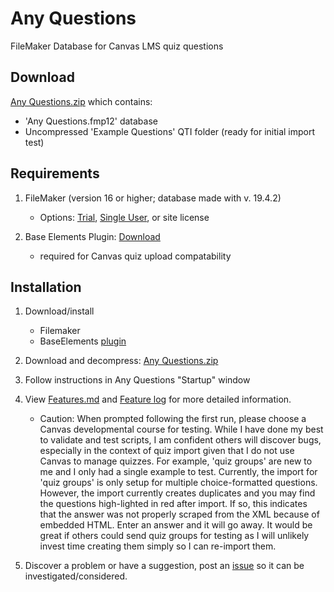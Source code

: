 # Any Questions
FileMaker Database for Canvas LMS quiz questions

## Download
[Any Questions.zip](Any%20Questions.zip) which contains:<br />
* 'Any Questions.fmp12' database<br />
* Uncompressed 'Example Questions' QTI folder (ready for initial import test)<br />


## Requirements

1) FileMaker (version 16 or higher; database made with v. 19.4.2)
	* Options: [Trial](https://www.claris.com/trial/ "Claris FileMaker"), [Single User](https://store.claris.com/individuals "Claris FileMaker"), or site license

2) Base Elements Plugin: [Download](https://docs.baseelementsplugin.com/article/522-downloads)
	* required for Canvas quiz upload compatability

## Installation

1. Download/install
	* Filemaker
	* BaseElements [plugin](https://docs.baseelementsplugin.com/article/522-downloads "BaseElements")

2. Download and decompress: [Any Questions.zip](Any%20Questions.zip)<br />

3. Follow instructions in Any Questions "Startup" window

4. View [Features.md](Features.md) and [Feature log](feature_log.pdf) for more detailed information.

	* Caution: When prompted following the first run, please choose a Canvas developmental course for testing. While I have done my best to validate and test scripts, I am confident others will discover bugs, especially in the context of quiz import given that I do not use Canvas to manage quizzes. For example, 'quiz groups' are new to me and I only had a single example to test. Currently, the import for 'quiz groups' is only setup for multiple choice-formatted questions. However, the import currently creates duplicates and you may find the questions high-lighted in red after import. If so, this indicates that the answer was not properly scraped from the XML because of embedded HTML. Enter an answer and it will go away. It would be great if others could send quiz groups for testing as I will unlikely invest time creating them simply so I can re-import them.


5. Discover a problem or have a suggestion, post an [issue](https://github.com/question-db/Any-Questions/issues) so it can be investigated/considered.


